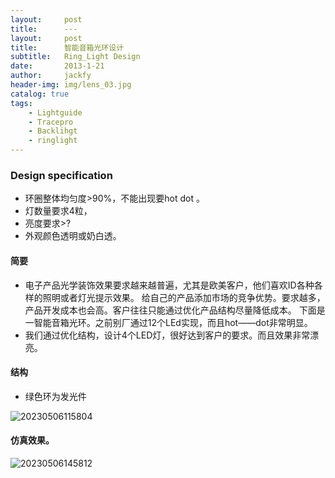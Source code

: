 ```yaml
---
layout:     post
title:      ---
layout:     post
title:      智能音箱光环设计
subtitle:   Ring_Light Design
date:       2013-1-21
author:     jackfy
header-img: img/lens_03.jpg
catalog: true
tags:
    - Lightguide
    - Tracepro
    - Backlihgt
    - ringlight
---
```

### Design specification
- 环圈整体均匀度>90%，不能出现要hot dot 。
- 灯数量要求4粒，
- 亮度要求>?
- 外观颜色透明或奶白透。

#### 简要

- 电子产品光学装饰效果要求越来越普遍，尤其是欧美客户，他们喜欢ID各种各样的照明或者灯光提示效果。
给自己的产品添加市场的竞争优势。要求越多，产品开发成本也会高。客户往往只能通过优化产品结构尽量降低成本。
下面是一智能音箱光环。之前别厂通过12个LEd实现，而且hot——dot非常明显。
- 我们通过优化结构，设计4个LED灯，很好达到客户的要求。而且效果非常漂亮。
 
#### 结构
- 绿色环为发光件

![20230506115804](https://user-images.githubusercontent.com/131378528/236609241-07f0f73c-92a1-46dc-8eba-4a10f1620f59.png)

#### 仿真效果。

![20230506145812](https://user-images.githubusercontent.com/131378528/236609353-5cffc7d5-6322-4fce-a972-22f04f312472.png)

